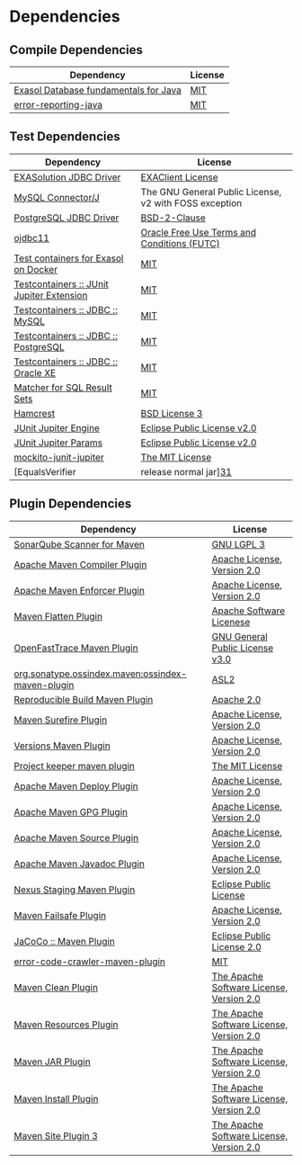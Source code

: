 <!-- @formatter:off -->
# Dependencies

## Compile Dependencies

| Dependency                                 | License  |
| ------------------------------------------ | -------- |
| [Exasol Database fundamentals for Java][0] | [MIT][1] |
| [error-reporting-java][2]                  | [MIT][1] |

## Test Dependencies

| Dependency                                      | License                                                |
| ----------------------------------------------- | ------------------------------------------------------ |
| [EXASolution JDBC Driver][4]                    | [EXAClient License][5]                                 |
| [MySQL Connector/J][6]                          | The GNU General Public License, v2 with FOSS exception |
| [PostgreSQL JDBC Driver][7]                     | [BSD-2-Clause][8]                                      |
| [ojdbc11][9]                                    | [Oracle Free Use Terms and Conditions (FUTC)][10]      |
| [Test containers for Exasol on Docker][11]      | [MIT][1]                                               |
| [Testcontainers :: JUnit Jupiter Extension][13] | [MIT][14]                                              |
| [Testcontainers :: JDBC :: MySQL][13]           | [MIT][14]                                              |
| [Testcontainers :: JDBC :: PostgreSQL][13]      | [MIT][14]                                              |
| [Testcontainers :: JDBC :: Oracle XE][13]       | [MIT][14]                                              |
| [Matcher for SQL Result Sets][21]               | [MIT][1]                                               |
| [Hamcrest][23]                                  | [BSD License 3][24]                                    |
| [JUnit Jupiter Engine][25]                      | [Eclipse Public License v2.0][26]                      |
| [JUnit Jupiter Params][25]                      | [Eclipse Public License v2.0][26]                      |
| [mockito-junit-jupiter][29]                     | [The MIT License][30]                                  |
| [EqualsVerifier | release normal jar][31]       | [Apache License, Version 2.0][32]                      |

## Plugin Dependencies

| Dependency                                              | License                                        |
| ------------------------------------------------------- | ---------------------------------------------- |
| [SonarQube Scanner for Maven][33]                       | [GNU LGPL 3][34]                               |
| [Apache Maven Compiler Plugin][35]                      | [Apache License, Version 2.0][32]              |
| [Apache Maven Enforcer Plugin][37]                      | [Apache License, Version 2.0][32]              |
| [Maven Flatten Plugin][39]                              | [Apache Software Licenese][40]                 |
| [OpenFastTrace Maven Plugin][41]                        | [GNU General Public License v3.0][42]          |
| [org.sonatype.ossindex.maven:ossindex-maven-plugin][43] | [ASL2][40]                                     |
| [Reproducible Build Maven Plugin][45]                   | [Apache 2.0][40]                               |
| [Maven Surefire Plugin][47]                             | [Apache License, Version 2.0][32]              |
| [Versions Maven Plugin][49]                             | [Apache License, Version 2.0][32]              |
| [Project keeper maven plugin][51]                       | [The MIT License][52]                          |
| [Apache Maven Deploy Plugin][53]                        | [Apache License, Version 2.0][32]              |
| [Apache Maven GPG Plugin][55]                           | [Apache License, Version 2.0][32]              |
| [Apache Maven Source Plugin][57]                        | [Apache License, Version 2.0][32]              |
| [Apache Maven Javadoc Plugin][59]                       | [Apache License, Version 2.0][32]              |
| [Nexus Staging Maven Plugin][61]                        | [Eclipse Public License][62]                   |
| [Maven Failsafe Plugin][63]                             | [Apache License, Version 2.0][32]              |
| [JaCoCo :: Maven Plugin][65]                            | [Eclipse Public License 2.0][66]               |
| [error-code-crawler-maven-plugin][67]                   | [MIT][1]                                       |
| [Maven Clean Plugin][69]                                | [The Apache Software License, Version 2.0][40] |
| [Maven Resources Plugin][71]                            | [The Apache Software License, Version 2.0][40] |
| [Maven JAR Plugin][73]                                  | [The Apache Software License, Version 2.0][40] |
| [Maven Install Plugin][75]                              | [The Apache Software License, Version 2.0][40] |
| [Maven Site Plugin 3][77]                               | [The Apache Software License, Version 2.0][40] |

[2]: https://github.com/exasol/error-reporting-java
[40]: http://www.apache.org/licenses/LICENSE-2.0.txt
[47]: https://maven.apache.org/surefire/maven-surefire-plugin/
[5]: https://www.exasol.com/support/secure/attachment/155343/EXASOL_SDK-7.0.11.tar.gz
[8]: https://jdbc.postgresql.org/about/license.html
[69]: http://maven.apache.org/plugins/maven-clean-plugin/
[10]: https://www.oracle.com/downloads/licenses/oracle-free-license.html
[1]: https://opensource.org/licenses/MIT
[29]: https://github.com/mockito/mockito
[49]: http://www.mojohaus.org/versions-maven-plugin/
[51]: https://github.com/exasol/project-keeper/
[24]: http://opensource.org/licenses/BSD-3-Clause
[35]: https://maven.apache.org/plugins/maven-compiler-plugin/
[41]: https://github.com/itsallcode/openfasttrace-maven-plugin
[66]: https://www.eclipse.org/legal/epl-2.0/
[53]: https://maven.apache.org/plugins/maven-deploy-plugin/
[34]: http://www.gnu.org/licenses/lgpl.txt
[65]: https://www.jacoco.org/jacoco/trunk/doc/maven.html
[30]: https://github.com/mockito/mockito/blob/main/LICENSE
[21]: https://github.com/exasol/hamcrest-resultset-matcher
[45]: http://zlika.github.io/reproducible-build-maven-plugin
[33]: http://sonarsource.github.io/sonar-scanner-maven/
[6]: http://dev.mysql.com/doc/connector-j/en/
[25]: https://junit.org/junit5/
[39]: https://www.mojohaus.org/flatten-maven-plugin/flatten-maven-plugin
[57]: https://maven.apache.org/plugins/maven-source-plugin/
[23]: http://hamcrest.org/JavaHamcrest/
[71]: http://maven.apache.org/plugins/maven-resources-plugin/
[9]: https://www.oracle.com/database/technologies/maven-central-guide.html
[0]: https://github.com/exasol/db-fundamentals-java
[7]: https://jdbc.postgresql.org
[61]: http://www.sonatype.com/public-parent/nexus-maven-plugins/nexus-staging/nexus-staging-maven-plugin/
[63]: https://maven.apache.org/surefire/maven-failsafe-plugin/
[14]: http://opensource.org/licenses/MIT
[62]: http://www.eclipse.org/legal/epl-v10.html
[11]: https://github.com/exasol/exasol-testcontainers
[52]: https://github.com/exasol/project-keeper/blob/main/LICENSE
[42]: https://www.gnu.org/licenses/gpl-3.0.html
[73]: http://maven.apache.org/plugins/maven-jar-plugin/
[32]: https://www.apache.org/licenses/LICENSE-2.0.txt
[31]: https://www.jqno.nl/equalsverifier
[37]: https://maven.apache.org/enforcer/maven-enforcer-plugin/
[4]: http://www.exasol.com
[26]: https://www.eclipse.org/legal/epl-v20.html
[75]: http://maven.apache.org/plugins/maven-install-plugin/
[43]: https://sonatype.github.io/ossindex-maven/maven-plugin/
[55]: https://maven.apache.org/plugins/maven-gpg-plugin/
[13]: https://testcontainers.org
[77]: http://maven.apache.org/plugins/maven-site-plugin/
[59]: https://maven.apache.org/plugins/maven-javadoc-plugin/
[67]: https://github.com/exasol/error-code-crawler-maven-plugin
